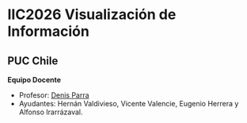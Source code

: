 # IIC2026 Visualización de Información
## PUC Chile 

**Equipo Docente**
- Profesor: [Denis Parra](http://web.ing.puc.cl/~dparra/)
- Ayudantes: Hernán Valdivieso, Vicente Valencie, Eugenio Herrera y Alfonso Irarrázaval.


<!-- 
You can use the [editor on GitHub](https://github.com/PUC-Infovis/PUC-Infovis.github.io/edit/master/README.md) to maintain and preview the content for your website in Markdown files.

Whenever you commit to this repository, GitHub Pages will run [Jekyll](https://jekyllrb.com/) to rebuild the pages in your site, from the content in your Markdown files.

### Markdown

Markdown is a lightweight and easy-to-use syntax for styling your writing. It includes conventions for

```markdown
Syntax highlighted code block

# Header 1
## Header 2
### Header 3

- Bulleted
- List

1. Numbered
2. List

**Bold** and _Italic_ and `Code` text

[Link](url) and ![Image](src)
```

For more details see [GitHub Flavored Markdown](https://guides.github.com/features/mastering-markdown/).

### Jekyll Themes

Your Pages site will use the layout and styles from the Jekyll theme you have selected in your [repository settings](https://github.com/PUC-Infovis/PUC-Infovis.github.io/settings). The name of this theme is saved in the Jekyll `_config.yml` configuration file.

### Support or Contact

Having trouble with Pages? Check out our [documentation](https://help.github.com/categories/github-pages-basics/) or [contact support](https://github.com/contact) and we’ll help you sort it out. -->
